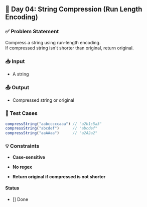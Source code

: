 ## 📅 Day 04: String Compression (Run Length Encoding)

### ✅ Problem Statement
Compress a string using run-length encoding.  
If compressed string isn't shorter than original, return original.

### 📥 Input
- A string

### 📤 Output
- Compressed string or original

### 🧪 Test Cases

```js
compressString("aabcccccaaa") // "a2b1c5a3"
compressString("abcdef")      // "abcdef"
compressString("aaAAaa")      // "a2A2a2"
```

### 💡 Constraints

- **Case-sensitive**

- **No regex**

- **Return original if compressed is not shorter**

#### Status

- [] Done